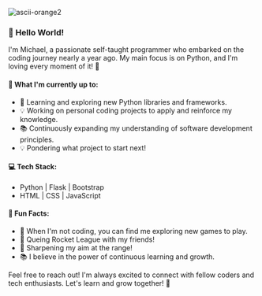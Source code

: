 ![ascii-orange2](https://github.com/Orangeliquid/Orangeliquid/assets/127478612/b9fbdc75-e184-4f16-9b15-107b04a5e837)
### 👋 Hello World! 

I'm Michael, a passionate self-taught programmer who embarked on the coding journey nearly a year ago. My main focus is on Python, and I'm loving every moment of it! 🐍

#### 🚀 What I'm currently up to:

- 🌱 Learning and exploring new Python libraries and frameworks.
- 💡 Working on personal coding projects to apply and reinforce my knowledge.
- 📚 Continuously expanding my understanding of software development principles.
- 💡 Pondering what project to start next!

#### 💻 Tech Stack:

- Python | Flask | Bootstrap
- HTML | CSS | JavaScript

#### 🌟 Fun Facts:

- 🎸 When I'm not coding, you can find me exploring new games to play.
- 🚀 Queing Rocket League with my friends!
- 🔫 Sharpening my aim at the range!
- 📚 I believe in the power of continuous learning and growth.


Feel free to reach out! I'm always excited to connect with fellow coders and tech enthusiasts. Let's learn and grow together! 🚀
